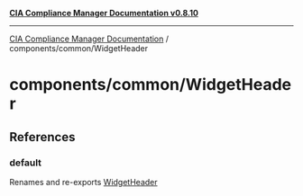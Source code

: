 [**CIA Compliance Manager Documentation v0.8.10**](../../../README.md)

***

[CIA Compliance Manager Documentation](../../../modules.md) / components/common/WidgetHeader

# components/common/WidgetHeader

## References

### default

Renames and re-exports [WidgetHeader](../../variables/WidgetHeader.md)
